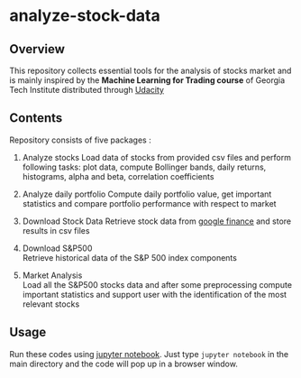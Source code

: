 # analyze-stock-data

## Overview 

This repository collects essential tools for the analysis of stocks market and is mainly inspired by the **Machine Learning for Trading course** of Georgia Tech Institute distributed through [Udacity](https://classroom.udacity.com/courses/ud501) 


## Contents

Repository consists of five packages :

1. Analyze stocks 
Load data of stocks from provided csv files and perform following tasks: plot data, compute Bollinger bands, daily returns, histograms, alpha and beta, correlation coefficients    

2. Analyze daily portfolio
Compute daily portfolio value, get important statistics and compare portfolio performance with respect to market

3. Download Stock Data
Retrieve stock data from [google finance](https://www.google.com/finance) and store results in csv files

4. Download S&P500  
Retrieve historical data of the S&P 500 index components

5. Market  Analysis  
Load all the S&P500 stocks data and after some preprocessing compute important statistics and support user with the identification of the most relevant stocks


## Usage

Run these codes using [jupyter notebook](http://jupyter.readthedocs.io/en/latest/install.html). Just type `jupyter notebook` in the main directory and the code will pop up in a browser window. 